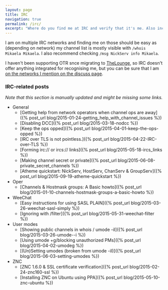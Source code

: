 ```yaml
---
layout: page
title: IRC
navigation: true
permalink: /irc/
excerpt: "Where do you find me at IRC and verify that it's me. Also includes my IRC related posts that are hopefully helpful."
---
```


I am on multiple IRC networks and finding me on those should be easy as
(depending on network) my channel list is mostly visible with
`/whois Mikaela Mikaela`. I also recommend checking
`/msg NickServ info Mikaela`.

I haven't been supporting OTR snce migrating to [TheLounge](https://thelounge.chat/),
so IRC doesn't offer anything integrated for recognising me, but you can be
sure that I am [on the networks I mention on the discuss page](/discuss/).

### IRC-related posts

*Note that this section is manually updated and might be missing some
links.*

* General
    * [Getting help from network operators when channel ops are away]({% post_url blog/2015-01-24-getting_help_with_channel_issues %})
    * [Disabling DCC]({% post_url blog/2015-03-18-nodcc %})
    * [Keep the ops opped]({% post_url blog/2015-04-01-keep-the-ops-opped %})
    * [IRC over TLS is not pointless.]({% post_url blog/2015-04-22-IRC-over-TLS %})
    * [Forming irc:// or ircs:// links]({% post_url blog/2015-05-18-ircs_links %})
    * [Making channel secret or private]({% post_url blog/2015-06-08-private_secret_channels %})
    * [Atheme quickstart: NickServ, HostServ, ChanServ & GroupServ]({% post_url blog/2015-09-19-atheme-quickstart %})
* Oper
    * [Channels & Hostmask groups: A Basic howto]({% post_url blog/2015-01-10-channels-hostmask-groups-a-basic-howto %})
* WeeChat
    * [Easy instructions for using SASL PLAIN]({% post_url blog/2015-03-26-weechat-sasl-simply %})
    * [Ignoring with /filter]({% post_url blog/2015-05-31-weechat-filter %})
* User modes
    * [Showing public channels in whois / umode -iI]({% post_url blog/2015-03-26-umode--i %})
    * [Using umode +g/blocking unauthorized PMs]({% post_url blog/2015-04-02-umodeg %})
    * [(Un)Setting umodes (broken from umode -iI)]({% post_url blog/2015-06-03-setting-umodes %})
* ZNC
    * [ZNC 1.6.0 & SSL certificate verification]({% post_url blog/2015-02-24-znc160-ssl %})
    * [Installing ZNC on Ubuntu using PPA]({% post_url blog/2015-05-10-znc-ubuntu %})
